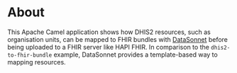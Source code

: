 About
=====

This Apache Camel application shows how DHIS2 resources, such as organisation units, can be mapped to FHIR bundles with [DataSonnet](https://datasonnet.com/) before being uploaded to a FHIR server like HAPI FHIR. In comparison to the `dhis2-to-fhir-bundle` example, DataSonnet provides a template-based way to mapping resources. 
